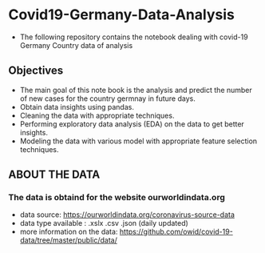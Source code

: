 # Covid19-Germany-Data-Analysis
- The following repository contains the notebook dealing with covid-19 Germany Country data of analysis

## Objectives

- The main goal of this note book is the analysis and predict the number of new cases for the country germnay in future days.  
- Obtain data insights using pandas.
- Cleaning the data with appropriate techniques.
- Performing exploratory data analysis (EDA) on the data to get better insights.
- Modeling the data with various model with appropriate feature selection techniques.

## ABOUT THE DATA
### The data is obtaind for the website ourworldindata.org 
  
- data source:  https://ourworldindata.org/coronavirus-source-data
- data type available : .xslx .csv .json (daily updated)
- more information on the data: https://github.com/owid/covid-19-data/tree/master/public/data/
